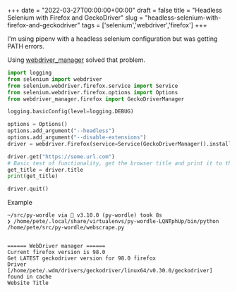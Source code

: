 +++
date = "2022-03-27T00:00:00+00:00"
draft = false
title = "Headless Selenium with Firefox and GeckoDriver"
slug = "headless-selenium-with-firefox-and-geckodriver"
tags = ['selenium','webdriver','firefox']
+++


I'm using pipenv with a headless selenium configuration but was getting PATH errors. 

Using [webdriver_manager](https://github.com/SergeyPirogov/webdriver_manager) solved that problem. 


```python
import logging
from selenium import webdriver
from selenium.webdriver.firefox.service import Service
from selenium.webdriver.firefox.options import Options
from webdriver_manager.firefox import GeckoDriverManager

logging.basicConfig(level=logging.DEBUG)

options = Options()
options.add_argument("--headless")
options.add_argument("--disable-extensions")
driver = webdriver.Firefox(service=Service(GeckoDriverManager().install()), options=options)

driver.get("https://some.url.com")
# Basic test of functionality, get the browser title and print it to the CLI.
get_title = driver.title
print(get_title)

driver.quit()
```

Example

```shell
~/src/py-wordle via 🐍 v3.10.0 (py-wordle) took 8s 
❯ /home/pete/.local/share/virtualenvs/py-wordle-LQNTphUp/bin/python /home/pete/src/py-wordle/webscrape.py


====== WebDriver manager ======
Current firefox version is 98.0
Get LATEST geckodriver version for 98.0 firefox
Driver [/home/pete/.wdm/drivers/geckodriver/linux64/v0.30.0/geckodriver] found in cache
Website Title
```
